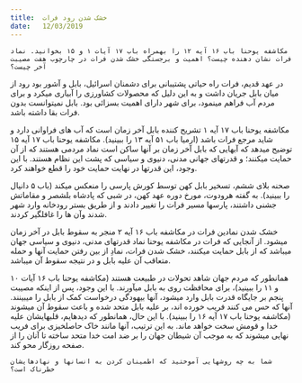 ```yaml
---
title:  خشک شدن رود فرات
date:   12/03/2019
---
```


`مکاشفه یوحنا باب ۱۶ آیه ۱۲ را بهمراه باب ۱۷ آیات ۱ و ۱۵ بخوانید. نماد فرات نشان دهنده چیست؟ اهمیت و برجستگی خشک شدن فرات در چارچوب هفت مصیبت آخر چیست؟`

در عهد قدیم، فرات راه حیاتی پشتیبانی برای دشمنان اسرائیل، بابل و آشور بود  رود از میان بابل جریان داشت و به این دلیل که محصولات کشاورزی را آبیاری میکرد و برای مردم آب فراهم مینمود، برای شهر دارای اهمیت بسزائی بود. بابل نمیتوانست بدون فرات بقا داشته باشد.

مکاشفه یوحنا باب ۱۷ آیه ۱ تشریح کننده بابل آخر زمان است که آب های فراوانی دارد و شاید مرجع فرات باشد (ارمیا باب ۵۱ آیه ۱۳ را ببینید). مکاشفه یوحنا باب ۱۷ آیه ۱۵ توضیح میدهد که آبهایی که بابل آخر زمان بر آنها ساکن است نماد مردمی هستند که از آن حمایت میکنند؛ و قدرتهای جهانی مدنی، دنیوی و سیاسی که پشت این نظام هستند. با این وجود، این قدرتها در نهایت حمایت خود را قطع خواهند کرد.

صحنه بلای ششم، تسخیر بابل کهن توسط کورش پارسی را منعکس میکند (باب ۵ دانیال را ببینید). به گفته هرودوت، مورخ دوره عهد کهن، در شبی که پادشاه بلشصر و مقاماتش جشنی داشتند، پارسها مسیر فرات را تغییر دادند و  از طریق بستر رودخانه وارد شهر شدند وآن ها را غافلگیر کردند.

خشک شدن نمادین فرات در مکاشفه باب ۱۶ آیه ۲ منجر به سقوط بابل در آخر زمان میشود. از آنجایی که فرات در مکاشفه یوحنا نماد قدرتهای مدنی، دنیوی و سیاسی جهان میباشد که از بابل حمایت میکنند، خشک شدن فرات، نمادِ از بین رفتن حمایت آنها و حمله متعاقب آن علیه بابل و در نتیجه سقوط آن میباشد.

همانطور که مردم جهان شاهد تحولات در طبیعت هستند (مکاشفه یوحنا باب ۱۶ آیات ۱۰ و ۱۱ را ببینید)، برای محافظت روی به بابل میآورند. با این وجود، پس از اینکه مصیبت پنجم بر جایگاه قدرت بابل وارد میشود، آنها بیهودگی درخواست کمک از بابل را میبینند. آنها که حس می کنند فریب خورده اند، بر علیه بابل متحد شده و باعث سقوط آن میشوند (مکاشفه یوحنا باب ۱۷ آیه ۱۶ را ببینید). با این حال، همانطور که دیدهایم، قلبهایشان علیه خدا و قومش سخت خواهد ماند. به این ترتیب، آنها مانند خاک حاصلخیزی برای فریب نهایی میشوند که به موجب آن شیطان جهان را بر ضد امت خدا متحد ساخته تا آنان را از صفحه روزگار محو کند. 

`شما به چه روشهایی آموختید که اطمینان کردن به انسانها و نهادهایشان خطرناک است؟`